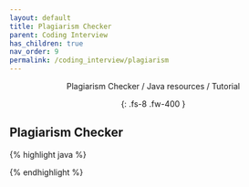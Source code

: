 ```yaml
---
layout: default
title: Plagiarism Checker
parent: Coding Interview
has_children: true
nav_order: 9
permalink: /coding_interview/plagiarism
---
```

<div align="center" markdown="1">
Plagiarism Checker / Java resources / Tutorial

{: .fs-8 .fw-400 }
</div>

## Plagiarism Checker

{% highlight java %}

{% endhighlight %}